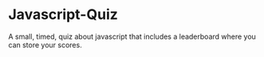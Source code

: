 # Javascript-Quiz
A small, timed, quiz about javascript that includes a leaderboard where you can store your scores.
